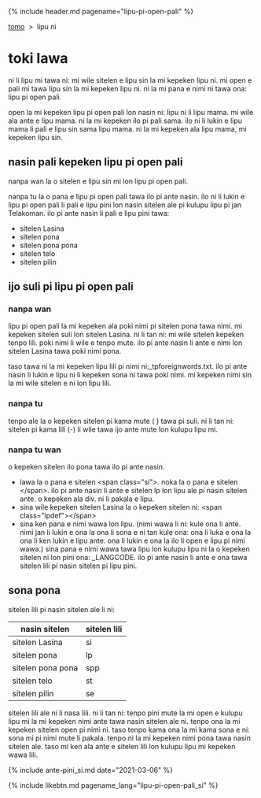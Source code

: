 {% include header.md pagename="lipu-pi-open-pali" %}



<span class="si">[tomo](https://joelthomastr.github.io/tokipona/README_si)&nbsp;&nbsp;>&nbsp;&nbsp;lipu ni</span>

# <span class="si">toki lawa</span>

<span class="si">ni li lipu mi tawa ni: mi wile sitelen e lipu sin la mi kepeken lipu ni. mi open e pali mi tawa lipu sin la mi kepeken lipu ni. ni la mi pana e nimi ni tawa ona: lipu pi open pali.</span>

<span class="si">open la mi kepeken lipu pi open pali lon nasin ni: lipu ni li lipu mama. mi wile ala ante e lipu mama. ni la mi kepeken ilo pi pali sama. ilo ni li lukin e lipu mama li pali e lipu sin sama lipu mama. ni la mi kepeken ala lipu mama, mi kepeken lipu sin.</span>

## <span class="si">nasin pali kepeken lipu pi open pali</span>

<span class="si">nanpa wan la o sitelen e lipu sin mi lon lipu pi open pali.</span>

<span class="si">nanpa tu la o pana e lipu pi open pali tawa ilo pi ante nasin. ilo ni li lukin e lipu pi open pali li pali e lipu pini lon nasin sitelen ale pi kulupu lipu pi jan Telakoman. ilo pi ante nasin li pali e lipu pini tawa:</span>
- <span class="si">sitelen Lasina</span>
- <span class="si">sitelen pona</span>
- <span class="si">sitelen pona pona</span>
- <span class="si">sitelen telo</span>
- <span class="si">sitelen pilin</span>

## <span class="si">ijo suli pi lipu pi open pali</span>

### <span class="si">nanpa wan</span>

<span class="si">lipu pi open pali la mi kepeken ala poki nimi pi sitelen pona tawa nimi. mi kepeken sitelen suli lon sitelen Lasina. ni li tan ni: mi wile sitelen kepeken tenpo lili. poki nimi li wile e tenpo mute. ilo pi ante nasin li ante e nimi lon sitelen Lasina tawa poki nimi pona.</span>

<span class="si">taso tawa ni la mi kepeken lipu lili pi nimi ni:<span class="sidef">_tpforeignwords.txt.</span> ilo pi ante nasin li lukin e lipu ni li kepeken sona ni tawa poki nimi. mi kepeken nimi sin la mi wile sitelen e ni lon lipu lili.</span>

### <span class="si">nanpa tu</span>
<span class="si">tenpo ale la o kepeken sitelen pi kama mute (<span class="sidef"> </span>) tawa pi suli. ni li tan ni: sitelen pi kama lili (<span class="sidef">-</span>) li wile tawa ijo ante mute lon kulupu lipu mi.</span>

### <span class="si">nanpa tu wan</span>
<span class="si">o kepeken sitelen ilo pona tawa ilo pi ante nasin.</span>

- <span class="si">lawa la o pana e sitelen <span class="sidef">\<span class="si"\></span>. noka la o pana e sitelen <span class="sidef">\</span></span>. ilo pi ante nasin li ante e sitelen <span class="sidef">lp</span> lon lipu ale pi nasin sitelen ante. o kepeken ala <span class="sidef">div</span>. ni li pakala e lipu.</span>
- <span class="si">sina wile kepeken sitelen Lasina la o kepeken sitelen ni: <span class="sidef">\<span class="lpdef">\</span></span></span>
- <span class="si">sina ken pana e nimi wawa lon lipu. (nimi wawa li ni: kule ona li ante. nimi jan li lukin e ona la ona li sona e ni tan kule ona: ona li luka e ona la ona li ken lukin e lipu ante. ona li lukin e ona la ilo li open e lipu pi nimi wawa.) sina pana e nimi wawa tawa lipu lon kulupu lipu ni la o kepeken sitelen ni lon pini ona: <span class="sidef">_LANGCODE</span>. ilo pi ante nasin li ante e ona tawa sitelen lili pi nasin sitelen pi lipu pini.</span>


## <span class="si">sona pona</span>

<span class="si">sitelen lili pi nasin sitelen ale li ni:</span>

| <span class="si">nasin sitelen</span> | <span class="si">sitelen lili</span> |
| ----- | ----- |
| <span class="si">sitelen Lasina</span> | <span class="si"><span class="sidef">si</span></span> |
| <span class="si">sitelen pona</span> | <span class="si"><span class="sidef">lp</span></span> |
| <span class="si">sitelen pona pona</span> | <span class="si"><span class="sidef">spp</span></span> |
| <span class="si">sitelen telo</span> | <span class="si"><span class="sidef">st</span></span> |
| <span class="si">sitelen pilin</span> | <span class="si"><span class="sidef">se</span></span> |

<span class="si">sitelen lili ale ni li nasa lili. ni li tan ni: tenpo pini mute la mi open e kulupu lipu mi la mi kepeken nimi ante tawa nasin sitelen ale ni. tenpo ona la mi kepeken sitelen open pi nimi ni. taso tenpo kama ona la mi kama sona e ni: sona mi pi nimi mute li pakala. tenpo ni la mi kepeken nimi pona tawa nasin sitelen ale. taso mi ken ala ante e sitelen lili lon kulupu lipu mi kepeken wawa lili.</span>

{% include ante-pini_si.md date="2021-03-06" %}

{% include likebtn.md pagename_lang="lipu-pi-open-pali_si" %}
